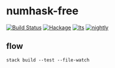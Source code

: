 numhask-free
===

[![Build Status](https://travis-ci.org/tonyday567/numhask-free.svg)](https://travis-ci.org/tonyday567/numhask-free) [![Hackage](https://img.shields.io/hackage/v/numhask-free.svg)](https://hackage.haskell.org/package/numhask-free) [![lts](https://www.stackage.org/package/numhask-free/badge/lts)](http://stackage.org/lts/package/numhask-free) [![nightly](https://www.stackage.org/package/numhask-free/badge/nightly)](http://stackage.org/nightly/package/numhask-free)

flow
----

```
stack build --test --file-watch
```
